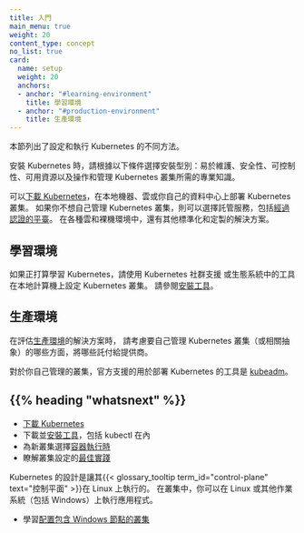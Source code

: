 ```yaml
---
title: 入門
main_menu: true
weight: 20
content_type: concept
no_list: true
card:
  name: setup
  weight: 20
  anchors:
  - anchor: "#learning-environment"
    title: 學習環境
  - anchor: "#production-environment"
    title: 生產環境  
---
```


<!--
reviewers:
- brendandburns
- erictune
- mikedanese
title: Getting started
main_menu: true
weight: 20
content_type: concept
no_list: true
card:
  name: setup
  weight: 20
  anchors:
  - anchor: "#learning-environment"
    title: Learning environment
  - anchor: "#production-environment"
    title: Production environment  
-->

<!-- overview -->

<!--
This section lists the different ways to set up and run Kubernetes.
-->
本節列出了設定和執行 Kubernetes 的不同方法。

<!--
When you install Kubernetes, choose an installation type based on: ease of maintenance, security,
control, available resources, and expertise required to operate and manage a cluster.
-->
安裝 Kubernetes 時，請根據以下條件選擇安裝型別：易於維護、安全性、可控制性、可用資源以及操作和管理 Kubernetes 叢集所需的專業知識。

<!--
You can [download Kubernetes](/releases/download/) to deploy a Kubernetes cluster
on a local machine, into the cloud, or for your own datacenter.

If you don't want to manage a Kubernetes cluster yourself, you could pick a managed service, including
[certified platforms](/docs/setup/production-environment/turnkey-solutions/).
There are also other standardized and custom solutions across a wide range of cloud and
bare metal environments.
-->
可以[下載 Kubernetes](/releases/download/)，在本地機器、雲或你自己的資料中心上部署 Kubernetes 叢集。
如果你不想自己管理 Kubernetes 叢集，則可以選擇託管服務，包括[經過認證的平臺](/zh-cn/docs/setup/production-environment/turnkey-solutions/)。
在各種雲和裸機環境中，還有其他標準化和定製的解決方案。
<!-- body -->

<!--
## Learning environment
-->
## 學習環境

<!--
If you're learning Kubernetes, use the tools supported by the Kubernetes community,
or tools in the ecosystem to set up a Kubernetes cluster on a local machine.
See [Install tools](/docs/tasks/tools/).
-->
如果正打算學習 Kubernetes，請使用 Kubernetes 社群支援
或生態系統中的工具在本地計算機上設定 Kubernetes 叢集。
請參閱[安裝工具](/zh-cn/docs/tasks/tools/)。

<!--
## Production environment
-->
## 生產環境

<!--
When evaluating a solution for a
[production environment](/docs/setup/production-environment/), consider which aspects of
operating a Kubernetes cluster (or _abstractions_) you want to manage yourself and which you
prefer to hand off to a provider.

For a cluster you're managing yourself, the officially supported tool
for deploying Kubernetes is [kubeadm](/docs/setup/production-environment/tools/kubeadm/).
-->
在評估[生產環境](/zh-cn/docs/setup/production-environment/)的解決方案時，
請考慮要自己管理 Kubernetes 叢集（或相關抽象）的哪些方面，將哪些託付給提供商。

對於你自己管理的叢集，官方支援的用於部署 Kubernetes 的工具是 
[kubeadm](/zh-cn/docs/setup/production-environment/tools/kubeadm/)。

<!--
## {{% heading "whatsnext" %}}

- [Download Kubernetes](/releases/download/)
- Download and [install tools](/docs/tasks/tools/) including `kubectl`
- Select a [container runtime](/docs/setup/production-environment/container-runtimes/) for your new cluster
- Learn about [best practices](/docs/setup/best-practices/) for cluster setup

Kubernetes is designed for its {{< glossary_tooltip term_id="control-plane" text="control plane" >}} to
run on Linux. Within your cluster you can run applications on Linux or other operating systems, including
Windows.
- Learn to [set up clusters with Windows nodes](/docs/setup/production-environment/windows/)
-->
## {{% heading "whatsnext" %}}

- [下載 Kubernetes](/releases/download/)
- 下載並[安裝工具](/zh-cn/docs/tasks/tools/)，包括 kubectl 在內
- 為新叢集選擇[容器執行時](/zh-cn/docs/setup/production-environment/container-runtimes/)
- 瞭解叢集設定的[最佳實踐](/zh-cn/docs/setup/best-practices/)

Kubernetes 的設計是讓其{{< glossary_tooltip term_id="control-plane" text="控制平面" >}}在 Linux 上執行的。
在叢集中，你可以在 Linux 或其他作業系統（包括 Windows）上執行應用程式。
- 學習[配置包含 Windows 節點的叢集](/zh-cn/docs/setup/production-environment/windows/)
